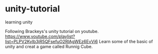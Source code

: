# unity-tutorial
learning unity

Following Brackeys's unity tutorial on youtube.
https://www.youtube.com/playlist?list=PLPV2KyIb3jR5QFsefuO2RlAgWEz6EvVi6
Learn some of the basic of unity and creat a game called Runnig Cube.
